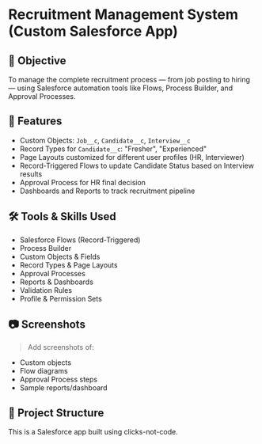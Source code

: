# Recruitment Management System (Custom Salesforce App)

## 📌 Objective
To manage the complete recruitment process — from job posting to hiring — using Salesforce automation tools like Flows, Process Builder, and Approval Processes.

## 🧩 Features
- Custom Objects: `Job__c`, `Candidate__c`, `Interview__c`
- Record Types for `Candidate__c`: "Fresher", "Experienced"
- Page Layouts customized for different user profiles (HR, Interviewer)
- Record-Triggered Flows to update Candidate Status based on Interview results
- Approval Process for HR final decision
- Dashboards and Reports to track recruitment pipeline

## 🛠 Tools & Skills Used
- Salesforce Flows (Record-Triggered)
- Process Builder
- Custom Objects & Fields
- Record Types & Page Layouts
- Approval Processes
- Reports & Dashboards
- Validation Rules
- Profile & Permission Sets

## 📷 Screenshots
> Add screenshots of:
- Custom objects
- Flow diagrams
- Approval Process steps
- Sample reports/dashboard

## 📁 Project Structure
This is a Salesforce app built using clicks-not-code.
